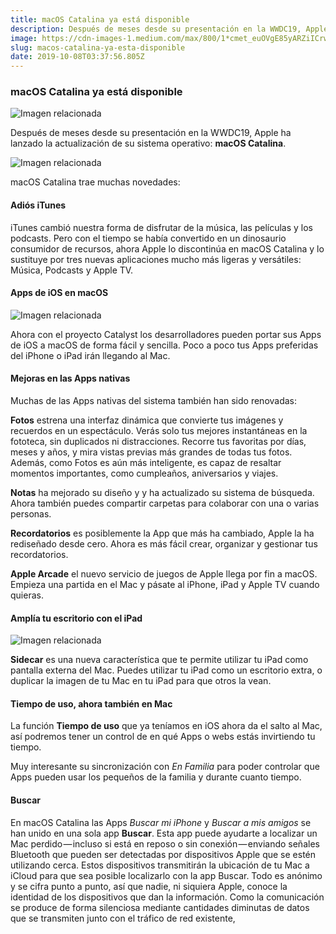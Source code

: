 ```yaml
---
title: macOS Catalina ya está disponible
description: Después de meses desde su presentación en la WWDC19, Apple ha lanzado la actualización de su sistema operativo - macOS Catalina.
image: https://cdn-images-1.medium.com/max/800/1*cmet_euOVgE85yARZiICrw.jpeg
slug: macos-catalina-ya-esta-disponible
date: 2019-10-08T03:37:56.805Z
---
```


### macOS Catalina ya está disponible

![Imagen relacionada](https://cdn-images-1.medium.com/max/800/1*cmet_euOVgE85yARZiICrw.jpeg)

Después de meses desde su presentación en la WWDC19, Apple ha lanzado la actualización de su sistema operativo: **macOS Catalina**.

![Imagen relacionada](https://cdn-images-1.medium.com/max/800/1*OybIJ0fOAqtdGAANwyibDQ.jpeg)

macOS Catalina trae muchas novedades:

#### Adiós iTunes

iTunes cambió nuestra forma de disfrutar de la música, las películas y los podcasts. Pero con el tiempo se había convertido en un dinosaurio consumidor de recursos, ahora Apple lo discontinúa en macOS Catalina y lo sustituye por tres nuevas aplicaciones mucho más ligeras y versátiles: Música, Podcasts y Apple TV.

#### Apps de iOS en macOS

![Imagen relacionada](https://cdn-images-1.medium.com/max/800/1*dA0b0_CZYnhn5piMk0MXUQ.jpeg)

Ahora con el proyecto Catalyst los desarrolladores pueden portar sus Apps de iOS a macOS de forma fácil y sencilla. Poco a poco tus Apps preferidas del iPhone o iPad irán llegando al Mac.

#### Mejoras en las Apps nativas

Muchas de las Apps nativas del sistema también han sido renovadas:

**Fotos** estrena una interfaz dinámica que convierte tus imágenes y recuerdos en un espectáculo. Verás solo tus mejores instantáneas en la fototeca, sin duplicados ni distracciones. Recorre tus favoritas por días, meses y años, y mira vistas previas más grandes de todas tus fotos. Además, como Fotos es aún más inteligente, es capaz de resaltar momentos importantes, como cumpleaños, aniversarios y viajes.

**Notas** ha mejorado su diseño y y ha actualizado su sistema de búsqueda. Ahora también puedes compartir carpetas para colaborar con una o varias personas.

**Recordatorios** es posiblemente la App que más ha cambiado, Apple la ha rediseñado desde cero. Ahora es más fácil crear, organizar y gestionar tus recordatorios.

**Apple Arcade** el nuevo servicio de juegos de Apple llega por fin a macOS. Empieza una partida en el Mac y pásate al iPhone, iPad y Apple TV cuando quieras.

#### Amplía tu escritorio con el iPad

![Imagen relacionada](https://cdn-images-1.medium.com/max/800/1*Z-w5SJJ1JAUdlMabdP38yw.jpeg)

**Sidecar** es una nueva característica que te permite utilizar tu iPad como pantalla externa del Mac. Puedes utilizar tu iPad como un escritorio extra, o duplicar la imagen de tu Mac en tu iPad para que otros la vean.

#### Tiempo de uso, ahora también en Mac

La función **Tiempo de uso** que ya teníamos en iOS ahora da el salto al Mac, así podremos tener un control de en qué Apps o webs estás invirtiendo tu tiempo.

Muy interesante su sincronización con *En Familia* para poder controlar que Apps pueden usar los pequeños de la familia y durante cuanto tiempo.

#### Buscar

En macOS Catalina las Apps *Buscar mi iPhone* y *Buscar a mis amigos* se han unido en una sola app **Buscar**. Esta app puede ayudarte a localizar un Mac perdido — incluso si está en reposo o sin conexión — enviando señales Bluetooth que pueden ser detectadas por dispositivos Apple que se estén utilizando cerca. Estos dispositivos transmitirán la ubicación de tu Mac a iCloud para que sea posible localizarlo con la app Buscar. Todo es anónimo y se cifra punto a punto, así que nadie, ni siquiera Apple, conoce la identidad de los dispositivos que dan la información. Como la comunicación se produce de forma silenciosa mediante cantidades diminutas de datos que se transmiten junto con el tráfico de red existente,
